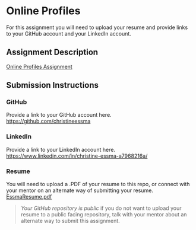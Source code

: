 # Online Profiles
For this assignment you will need to upload your resume and provide links to your GitHub account and your LinkedIn account.

## Assignment Description
[Online Profiles Assignment](https://education.launchcode.org/liftoff/modules/assignments/online-profiles)

## Submission Instructions
 
### GitHub
Provide a link to your GitHub account here.
https://github.com/christineessma

### LinkedIn
Provide a link to your LinkedIn account here.
https://www.linkedin.com/in/christine-essma-a7968216a/

### Resume
You will need to upload a .PDF of your resume to this repo, or connect with your mentor on an alternate way of submitting your resume.
[EssmaResume.pdf](..%2F..%2F..%2F..%2FEssmaResume.pdf)

> *Your GitHub repository is public* if you do not want to upload your resume to a public facing repository, talk with your mentor about an alternate way to submit this assignment.
